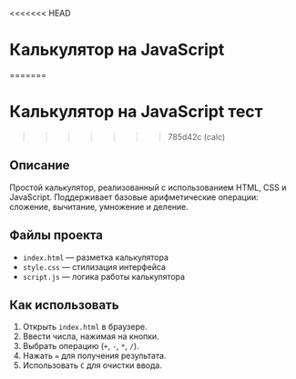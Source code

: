 <<<<<<< HEAD
# Калькулятор на JavaScript
=======
# Калькулятор на JavaScript тест
>>>>>>> 785d42c (calc)

## Описание
Простой калькулятор, реализованный с использованием HTML, CSS и JavaScript. Поддерживает базовые арифметические операции: сложение, вычитание, умножение и деление.

## Файлы проекта
- `index.html` — разметка калькулятора
- `style.css` — стилизация интерфейса
- `script.js` — логика работы калькулятора


## Как использовать
1. Открыть `index.html` в браузере.
2. Ввести числа, нажимая на кнопки.
3. Выбрать операцию (`+`, `-`, `*`, `/`).
4. Нажать `=` для получения результата.
5. Использовать `C` для очистки ввода.
